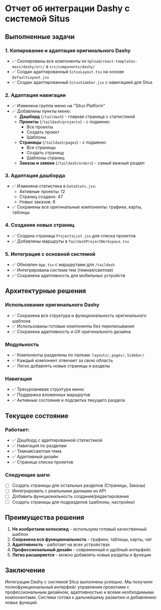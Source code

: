 # Отчет об интеграции Dashy с системой Situs

## Выполненные задачи

### 1. Копирование и адаптация оригинального Dashy
- ✅ Скопированы все компоненты из `Upload/react-templates-main/dashy/src/` в `src/components/dashy/`
- ✅ Создан адаптированный `SitusLayout.tsx` на основе `DefaultLayout.jsx`
- ✅ Создан адаптированный `SitusSidebar.jsx` с навигацией для Situs

### 2. Адаптация навигации
- ✅ Изменена группа меню на "Situs Platform"
- ✅ Добавлены пункты меню:
  - **Дашборд** (`/taildash`) - главная страница с статистикой
  - **Проекты** (`/taildash/projects`) - с подменю:
    - Все проекты
    - Создать проект  
    - Шаблоны
  - **Страницы** (`/taildash/pages`) - с подменю:
    - Все страницы
    - Создать страницу
    - Шаблоны страниц
  - **Заказы и заявки** (`/taildash/orders`) - самый важный раздел

### 3. Адаптация дашборда
- ✅ Изменена статистика в `DataStats.jsx`:
  - Активные проекты: 12
  - Страниц создано: 47
  - Новых заказов: 8
- ✅ Сохранены все оригинальные компоненты: графики, карты, таблицы

### 4. Создание новых страниц
- ✅ Создана страница `ProjectsList.jsx` для списка проектов
- ✅ Добавлены маршруты в `TaildashProjectWorkspace.tsx`

### 5. Интеграция с основной системой
- ✅ Обновлен `App.tsx` с маршрутами для `/taildash`
- ✅ Интегрирована система тем (темная/светлая)
- ✅ Сохранена адаптивность для мобильных устройств

## Архитектурные решения

### Использование оригинального Dashy
- ✅ Сохранена вся структура и функциональность оригинального шаблона
- ✅ Использованы готовые компоненты без переписывания
- ✅ Сохранена адаптивность и UX оригинального дизайна

### Модульность
- ✅ Компоненты разделены по папкам: `layouts/`, `pages/`, `Sidebar/`
- ✅ Каждый компонент отвечает за свою область
- ✅ Легко добавлять новые страницы и разделы

### Навигация
- ✅ Трехуровневая структура меню
- ✅ Поддержка вложенных маршрутов
- ✅ Активные состояния и подсветка текущего раздела

## Текущее состояние

### Работает:
- ✅ Дашборд с адаптированной статистикой
- ✅ Навигация по разделам
- ✅ Темная/светлая тема
- ✅ Адаптивный дизайн
- ✅ Страница списка проектов

### Следующие шаги:
- [ ] Создать страницы для остальных разделов (Страницы, Заказы)
- [ ] Интегрировать с реальными данными из API
- [ ] Добавить функциональность создания/редактирования
- [ ] Создать страницы для подразделов (шаблоны, настройки)

## Преимущества решения

1. **Не изобретаем велосипед** - используем готовый качественный шаблон
2. **Сохранена вся функциональность** - графики, таблицы, карты, чат
3. **Адаптивность** - работает на всех устройствах
4. **Профессиональный дизайн** - современный и удобный интерфейс
5. **Легко расширяется** - можно добавлять новые разделы и функции

## Заключение

Интеграция Dashy с системой Situs выполнена успешно. Мы получили полнофункциональный интерфейс управления проектами с профессиональным дизайном, адаптивностью и всеми необходимыми компонентами. Система готова к дальнейшему развитию и добавлению новых функций. 